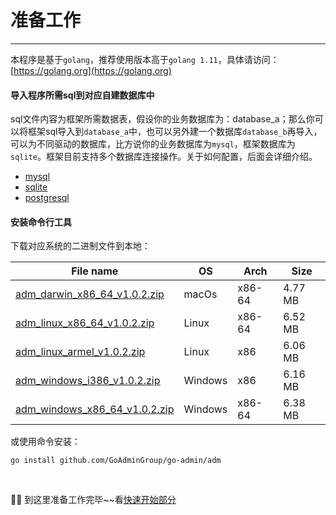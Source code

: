 # 准备工作
---

本程序是基于```golang```，推荐使用版本高于```golang 1.11```，具体请访问：[https://golang.org](https://golang.org)

#### 导入程序所需sql到对应<strong>自建数据库</strong>中

sql文件内容为框架所需数据表，假设你的业务数据库为：database_a；那么你可以将框架sql导入到```database_a```中，也可以另外建一个数据库```database_b```再导入，可以为不同驱动的数据库，比方说你的业务数据库为```mysql```，框架数据库为```sqlite```。框架目前支持多个数据库连接操作。关于如何配置，后面会详细介绍。

- [mysql](https://raw.githubusercontent.com/GoAdminGroup/go-admin/master/data/admin.sql)
- [sqlite](https://raw.githubusercontent.com/GoAdminGroup/go-admin/master/data/admin.db)
- [postgresql](https://raw.githubusercontent.com/GoAdminGroup/go-admin/master/data/admin.pgsql)

#### 安装命令行工具

下载对应系统的二进制文件到本地：

|  File name   | OS  | Arch  | Size  |
|  ----  | ----  | ----  |----  |
| [adm_darwin_x86_64_v1.0.2.zip](http://file.go-admin.cn/go_admin/cli/v1_0_2/adm_darwin_x86_64_v1.0.2.zip)  | macOs | x86-64 | 4.77 MB
| [adm_linux_x86_64_v1.0.2.zip](http://file.go-admin.cn/go_admin/cli/v1_0_2/adm_linux_x86_64_v1.0.2.zip)  | Linux | x86-64   | 6.52 MB
| [adm_linux_armel_v1.0.2.zip](http://file.go-admin.cn/go_admin/cli/v1_0_2/adm_linux_armel_v1.0.2.zip)  | Linux | x86   | 6.06 MB
| [adm_windows_i386_v1.0.2.zip](http://file.go-admin.cn/go_admin/cli/v1_0_2/adm_windows_i386_v1.0.2.zip)  | Windows | x86  |6.16 MB
| [adm_windows_x86_64_v1.0.2.zip](http://file.go-admin.cn/go_admin/cli/v1_0_2/adm_windows_x86_64_v1.0.2.zip)  | Windows | x86-64   |6.38 MB



或使用命令安装：

```
go install github.com/GoAdminGroup/go-admin/adm
```

<br>

🍺🍺 到这里准备工作完毕~~看[快速开始部分](quick_start)